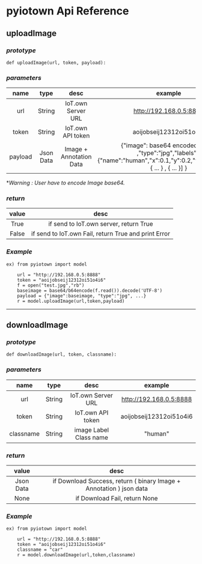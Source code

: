 # **pyiotown Api Reference**

## **uploadImage**
### *prototype*
```
def uploadImage(url, token, payload):
```
### *parameters*
| name | type| desc| example |
|:------:|:------:|:------:|:------:|
|url|String| IoT.own Server URL|http://192.168.0.5:8888|
|token|String| IoT.own API token| aoijobseij12312oi51o4i6|
|payload|Json Data| Image + Annotation Data|{"image": base64 encoded image ,"type":"jpg","labels":[ {"name":"human","x":0.1,"y":0.2,"w":0.4,"h":0.4}, { ... } , { ... }] }|

**Warning : User have to encode Image base64.*
### *return*
| value | desc|
|:---:|:---:|
| True | if send to IoT.own server, return True |
| False | if send to IoT.own Fail, return True and print Error|
### *Example*
```
ex) from pyiotown import model

    url = "http://192.168.0.5:8888"
    token = "aoijobseij12312oi51o4i6"
    f = open("test.jpg","rb")
    baseimage = base64/b64encode(f.read()).decode('UTF-8')
    payload = {"image":baseimage, "type":"jpg", ...}
    r = model.uploadImage(url,token,payload)
```     

---
## **downloadImage**
### *prototype*
```
def downloadImage(url, token, classname):
```
### *parameters*
| name | type| desc| example |
|:------:|:------:|:------:|:------:|
|url|String| IoT.own Server URL|http://192.168.0.5:8888|
|token|String| IoT.own API token| aoijobseij12312oi51o4i6|
|classname|String| image Label Class name | "human"|

### *return*
| value | desc|
|:---:|:---:|
| Json Data | if Download Success, return ( binary Image + Annotation ) json data |
| None | if Download Fail, return None |
### *Example*
```
ex) from pyiotown import model

    url = "http://192.168.0.5:8888"
    token = "aoijobseij12312oi51o4i6"
    classname = "car"
    r = model.downloadImage(url,token,classname)
```     

